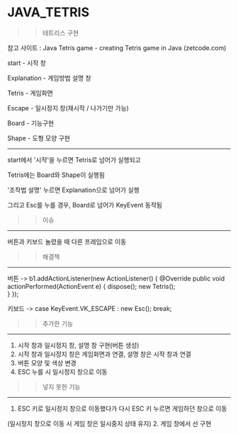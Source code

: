 # JAVA_TETRIS

>> 테트리스 구현

참고 사이트 : Java Tetris game - creating Tetris game in Java (zetcode.com)


start - 시작 창

Explanation - 게임방법 설명 창

Tetris - 게임화면

Escape - 일시정지 창(재시작 / 나가기만 가능)

Board - 기능구현

Shape - 도형 모양 구현

-----------------------------------------------

start에서 '시작'을 누르면 Tetris로 넘어가 실행되고 

Tetris에는 Board와 Shape이 실행됨

'조작법 설명' 누르면 Explanation으로 넘어가 실행

그리고 Esc를 누를 경우, Board로 넘어가 KeyEvent 동작됨


>> 이슈 
-----------------------------------------------
버튼과 키보드 눌렸을 때 다른 프레임으로 이동


>> 해결책 
-----------------------------------------------
버튼 -> b1.addActionListener(new ActionListener() {
        	@Override
        	public void actionPerformed(ActionEvent e) {
        		dispose();
        		new Tetris();	
        	}
        });
		
키보드 -> case KeyEvent.VK_ESCAPE : new Esc(); break;


>> 추가한 기능 
-----------------------------------------------
1. 시작 창과 일시정지 창, 설명 창 구현(버튼 생성)
2. 시작 창과 일시정지 창은 게임화면과 연결, 설명 창은 시작 창과 연결
3. 버튼 모양 및 색상 변경
4. ESC 누를 시 일시정지 창으로 이동


>> 넣지 못한 기능 
-----------------------------------------------
1. ESC 키로 일시정지 창으로 이동했다가 다시 ESC 키 누르면 게임하던 창으로 이동

(일시정지 창으로 이동 시 게임 창은 일시중지 상태 유지)
2. 게임 창에서 선 구현

